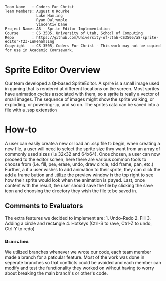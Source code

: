 ```
Team Name   : Coders For Christ
Team Members: August O'Rourke
              Luke Hamling
              Ryan Dalrymple
              Vincentio Dane
Project Name: A8 - Sprite Editor Implementation
Course      : CS 3505, University of Utah, School of Computing
Repo        : https://github.com/University-of-Utah-CS3505/a8-sprite-editor-f23-Lukehamling
Copyright   : CS 3505, Coders For Christ - This work may not be copied for use in Academic Coursework.
```

# Sprite Editor Overview

Our team developed a Qt-based SpriteEditor. A sprite is a small image used in gaming that is rendered at different locations on the screen.
Most sprites have animation cycles associated with them, so a sprite is really a vector of small images. The sequence of images 
might show the sprite walking, or exploding, or powering-up, and so on. The sprites data can be saved into a file with a .ssp extenstion

# How-to

A user can easily create a new or load an .ssp file to begin, when creating a new file, a user will need to select the sprite size they want from
an array of commonly used sizes (i.e 32x32 and 64x64). Once chosen, a user can now proceed to the editor screen, here there are various common
tools to choose from (i.e. fill, pen, erase, undo, draw circle, add frame, pan, etc.) Further, a if a user wishes to add animation to their sprite,
they can click the add a frame button and utilize the preview window in the top right to see how their sprite would look when the animation is played.
Last, once content with the result, the user should save the file by clicking the save icon and choosing the directory they wish the file to be saved in.

## Comments to Evaluators

The extra features we decided to implement are:
    1. Undo-Redo
    2. Fill
    3. Adding a circle and rectangle
    4. Hotkeys (Ctrl-S to save, Ctrl-Z to undo, Ctrl-Y to redo)

### Branches

We utilized branches whenever we wrote our code, each team member made a branch for a paticular feature. Most of the work 
was done in seperate branches so that conflicts could be avoided and each member can modify and test the functionality they worked
on without having to worry about breaking the main branch's or other's code.
